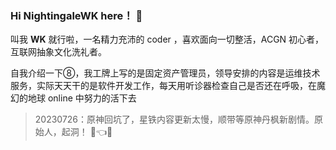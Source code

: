 ### Hi NightingaleWK here！ 👋

叫我 **WK** 就行啦，一名精力充沛的 coder ，喜欢面向一切整活，ACGN 初心者，互联网抽象文化洗礼者。

自我介绍一下⑧，我工牌上写的是固定资产管理员，领导安排的内容是运维技术服务，实际天天干的是软件开发工作，每天用听诊器检查自己是否还在呼吸，在魔幻的地球 online 中努力的活下去

> 20230726：原神回坑了，星铁内容更新太慢，顺带等原神丹枫新剧情。原始人，起洞！ 📱👈😅
